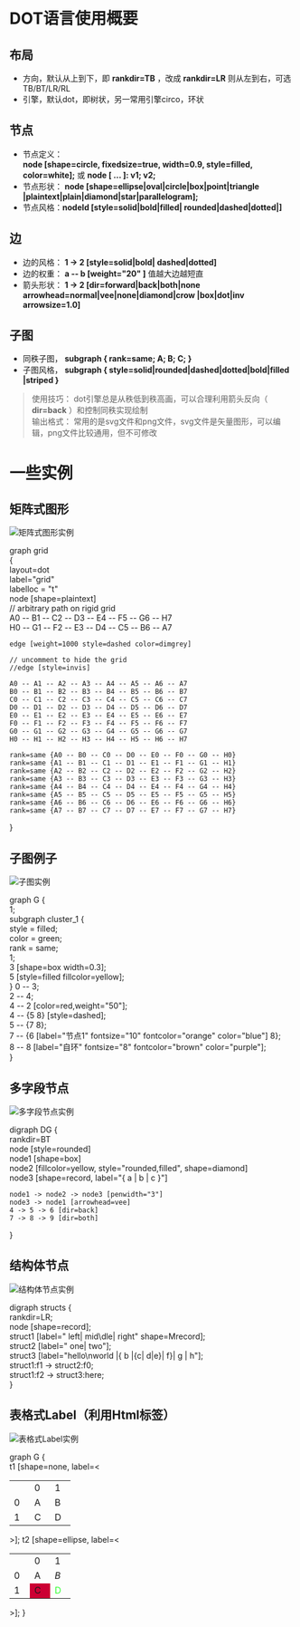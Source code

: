 DOT语言使用概要
==============

布局
----

+ 方向，默认从上到下，即 __rankdir=TB__ ，改成 __rankdir=LR__ 则从左到右，可选TB/BT/LR/RL  
+ 引擎，默认dot，即树状，另一常用引擎circo，环状  

节点
----

+ 节点定义：  
    __node [shape=circle, fixedsize=true, width=0.9, style=filled, color=white];__
    或 __node [ ... ]: v1; v2;__
+ 节点形状：
    __node [shape=ellipse|oval|circle|box|point|triangle |plaintext|plain|diamond|star|parallelogram];__  
+ 节点风格：__nodeId [style=solid|bold|filled| rounded|dashed|dotted|]__

边
--

+ 边的风格： __1 -> 2 [style=solid|bold| dashed|dotted]__
+ 边的权重： __a -- b [weight="20" ]__ 值越大边越短直
+ 箭头形状： __1 -> 2 [dir=forward|back|both|none arrowhead=normal|vee|none|diamond|crow |box|dot|inv arrowsize=1.0]__

子图
---- 

+ 同秩子图， __subgraph { rank=same; A; B; C; }__
+ 子图风格， __subgraph { style=solid|rounded|dashed|dotted|bold|filled |striped }__

> 使用技巧： dot引擎总是从秩低到秩高画，可以合理利用箭头反向（ __dir=back__ ）和控制同秩实现绘制  
> 输出格式： 常用的是svg文件和png文件，svg文件是矢量图形，可以编辑，png文件比较通用，但不可修改
					
一些实例
=======

矩阵式图形
---------

![矩阵式图形实例](img/ex0.png)

graph grid  
{  
	layout=dot  
	label="grid"  
	labelloc = "t"  
	node [shape=plaintext]  
	// arbitrary path on rigid grid  
	A0 -- B1 -- C2 -- D3 -- E4 -- F5 -- G6 -- H7  
	H0 -- G1 -- F2 -- E3 -- D4 -- C5 -- B6 -- A7  

	edge [weight=1000 style=dashed color=dimgrey]  

	// uncomment to hide the grid  
	//edge [style=invis]  

	A0 -- A1 -- A2 -- A3 -- A4 -- A5 -- A6 -- A7  
	B0 -- B1 -- B2 -- B3 -- B4 -- B5 -- B6 -- B7  
	C0 -- C1 -- C2 -- C3 -- C4 -- C5 -- C6 -- C7  
	D0 -- D1 -- D2 -- D3 -- D4 -- D5 -- D6 -- D7  
	E0 -- E1 -- E2 -- E3 -- E4 -- E5 -- E6 -- E7  
	F0 -- F1 -- F2 -- F3 -- F4 -- F5 -- F6 -- F7  
	G0 -- G1 -- G2 -- G3 -- G4 -- G5 -- G6 -- G7  
	H0 -- H1 -- H2 -- H3 -- H4 -- H5 -- H6 -- H7  

	rank=same {A0 -- B0 -- C0 -- D0 -- E0 -- F0 -- G0 -- H0}  
	rank=same {A1 -- B1 -- C1 -- D1 -- E1 -- F1 -- G1 -- H1}  
	rank=same {A2 -- B2 -- C2 -- D2 -- E2 -- F2 -- G2 -- H2}  
	rank=same {A3 -- B3 -- C3 -- D3 -- E3 -- F3 -- G3 -- H3}  
	rank=same {A4 -- B4 -- C4 -- D4 -- E4 -- F4 -- G4 -- H4}  
	rank=same {A5 -- B5 -- C5 -- D5 -- E5 -- F5 -- G5 -- H5}  
	rank=same {A6 -- B6 -- C6 -- D6 -- E6 -- F6 -- G6 -- H6}  
	rank=same {A7 -- B7 -- C7 -- D7 -- E7 -- F7 -- G7 -- H7}  
}

子图例子
--------

![子图实例](img/ex1.png)

graph G {  
	1;  
	subgraph cluster_1 {  
		style = filled;  
		color = green;  
		rank = same;  
		1;  
		3 [shape=box width=0.3];  
		5 [style=filled fillcolor=yellow];  
	}
	0 -- 3;  
	2 -- 4;  
	4 -- 2 [color=red,weight="50"];  
	4 -- {5 8} [style=dashed];  
	5 -- {7 8};  
	7 -- {6 [label="节点1" fontsize="10" fontcolor="orange" color="blue"] 8};  
	8 -- 8 [label="自环" fontsize="8" fontcolor="brown" color="purple"];  
}	

多字段节点
----------

![多字段节点实例](img/ex2.png)

digraph DG {  
	rankdir=BT  
	node [style=rounded]  
	node1 [shape=box]  
	node2 [fillcolor=yellow, style="rounded,filled", shape=diamond]  
	node3 [shape=record, label="{ a | b | c }"]  

	node1 -> node2 -> node3 [penwidth="3"]  
	node3 -> node1 [arrowhead=vee]  
	4 -> 5 -> 6 [dir=back]  
	7 -> 8 -> 9 [dir=both]  
}

结构体节点
---------

![结构体节点实例](img/ex3.png)

digraph structs {  
	rankdir=LR;  
    node [shape=record];  
    struct1 [label="<f0> left|<f1> mid&#92;dle|<f2> right" shape=Mrecord];  
    struct2 [label="<f0> one|<f1> two"];  
    struct3 [label="hello&#92;nworld |{ b |{c|<here> d|e}| f}| g | h"];  
    struct1:f1 -> struct2:f0;  
    struct1:f2 -> struct3:here;  
}  

表格式Label（利用Html标签）
------------------------

![表格式Label实例](img/ex4.png)

graph G {  
    t1 [shape=none, label=<  
<table border="0" cellspacing="0">  
<tr><td width="20"></td><td width="20">0</td><td width="20">1</td></tr>  
<tr><td>0</td><td border="1">A</td><td border="1">B</td></tr>  
<tr><td>1</td><td border="1">C</td><td border="1">D</td></tr>  
</table>  
>];  
      t2 [shape=ellipse, label=<  
<table border="0" cellspacing="0">  
<tr><td width="20"></td><td width="20">0</td><td width="20">1</td></tr>  
<tr><td>0</td><td>A</td><td><i>B</i></td></tr>  
<tr><td>1</td><td bgcolor="#cc0033">C</td><td><font color="#33ff33" point-size="8">D</font></td></tr>  
</table>  
>];  
}  


